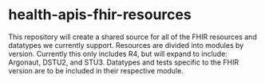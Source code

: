 # health-apis-fhir-resources

This repository will create a shared source for all of the FHIR resources and datatypes we currently support.
Resources are divided into modules by version. Currently this only includes R4, but will expand to include: Argonaut, DSTU2, and STU3.
Datatypes and tests specific to the FHIR version are to be included in their respective module.